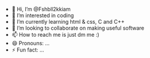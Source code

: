 - 👋 Hi, I’m @Fshbll2kkiam
- 👀 I’m interested in coding 
- 🌱 I’m currently learning html & css, C and C++
- 💞️ I’m looking to collaborate on making useful software
- 📫 How to reach me is just dm me :)
- 😄 Pronouns: ...
- ⚡ Fun fact: ...

<!---
Fshbll2kkiam/Fshbll2kkiam is a ✨ special ✨ repository because its `README.md` (this file) appears on your GitHub profile.
You can click the Preview link to take a look at your changes.
--->
